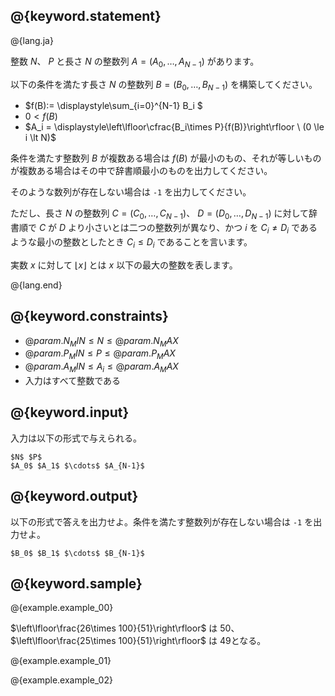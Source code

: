 ## @{keyword.statement}

@{lang.ja}

整数 $N$、 $P$  と長さ $N$ の整数列 $A=(A_0,\ldots,A_{N-1})$ があります。

以下の条件を満たす長さ $N$ の整数列 $B=(B_0,\ldots,B_{N-1})$ を構築してください。

- $f(B):= \displaystyle\sum_{i=0}^{N-1} B_i $
- $0 \lt f(B)$
- $A_i =  \displaystyle\left\lfloor\cfrac{B_i\times P}{f(B)}\right\rfloor  \ (0 \le i \lt N)$

条件を満たす整数列 $B$ が複数ある場合は $f(B)$ が最小のもの、それが等しいものが複数ある場合はその中で辞書順最小のものを出力してください。

そのような数列が存在しない場合は `-1` を出力してください。

ただし、長さ $N$ の整数列 $C=(C_0,\ldots,C_{N-1})$、 $D=(D_0,\ldots,D_{N-1})$ に対して辞書順で $C$ が $D$ より小さいとは二つの整数列が異なり、かつ $i$ を $C_i \neq D_i$ であるような最小の整数としたとき $C_i \le D_i$ であることを言います。

実数 $x$ に対して $\lfloor x \rfloor$ とは $x$ 以下の最大の整数を表します。

@{lang.end}
## @{keyword.constraints}

- $@{param.N_MIN} \le N \le @{param.N_MAX}$
- $@{param.P_MIN} \le P \le @{param.P_MAX}$
- $@{param.A_MIN} \le A_i \le @{param.A_MAX}$ 
- 入力はすべて整数である

## @{keyword.input}

入力は以下の形式で与えられる。

```
$N$ $P$
$A_0$ $A_1$ $\cdots$ $A_{N-1}$
```

## @{keyword.output}

以下の形式で答えを出力せよ。条件を満たす整数列が存在しない場合は `-1` を出力せよ。

```
$B_0$ $B_1$ $\cdots$ $B_{N-1}$
```

## @{keyword.sample}

@{example.example_00}

$\left\lfloor\frac{26\times 100}{51}\right\rfloor$ は $50$、 $\left\lfloor\frac{25\times 100}{51}\right\rfloor$ は $49$となる。

@{example.example_01}

@{example.example_02}
